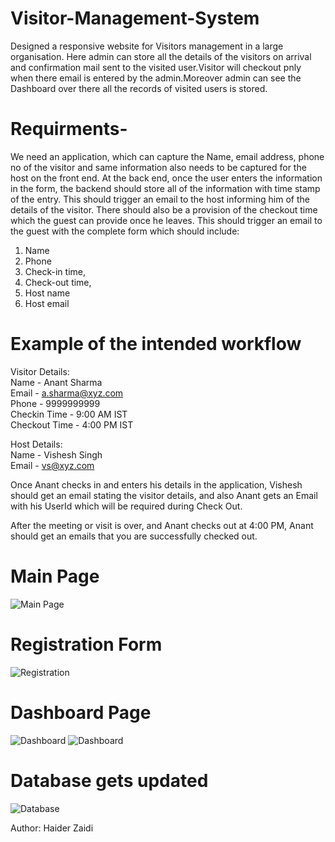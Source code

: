 # Visitor-Management-System

Designed a responsive website for Visitors management in a large organisation. Here admin can store all the details of the visitors on arrival and confirmation mail sent to the visited user.Visitor will checkout pnly when there email is entered by the admin.Moreover admin can see the Dashboard over there all the records of visited users is stored.


# Requirments-
We need an application, which can capture the Name, email address, phone no of the visitor and
same information also needs to be captured for the host on the front end.
At the back end, once the user enters the information in the form, the backend should store all of
the information with time stamp of the entry.
This should trigger an email to the host informing him of the details of the visitor.
There should also be a provision of the checkout time which the guest can provide once he
leaves. This should trigger an email to the guest with the complete form which should include:
1. Name
2. Phone
3. Check-in time,
4. Check-out time,
5. Host name
6. Host email


# Example of the intended workflow

Visitor Details:<br>
Name - Anant Sharma<br>
Email - a.sharma@xyz.com<br>
Phone - 9999999999<br>
Checkin Time - 9:00 AM IST<br>
Checkout Time - 4:00 PM IST<br>


Host Details:<br>
Name - Vishesh Singh<br>
Email - vs@xyz.com<br>


Once Anant checks in and enters his details in the application, Vishesh should get an email stating the visitor details, and also Anant gets an Email with his UserId which will be required during Check Out.

After the meeting or visit is over, and Anant checks out at 4:00 PM, Anant should get an emails
that you are successfully checked out.

# Main Page

![Main Page](https://i.ibb.co/jK0Y768/Screenshot1.png)

# Registration Form

![Registration](https://i.ibb.co/nq31xxSY/Screenshot2.png)

# Dashboard Page

![Dashboard](https://i.ibb.co/mrgLsry0/Screenshot3.png)
![Dashboard](https://i.ibb.co/1GHd7135/Screenshot4.png)


# Database gets updated

![Database](https://i.ibb.co/G4bZp90F/Screenshot5.png)


Author: Haider Zaidi